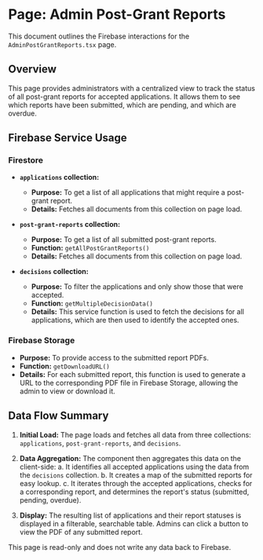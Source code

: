 # Page: Admin Post-Grant Reports

This document outlines the Firebase interactions for the `AdminPostGrantReports.tsx` page.

## Overview

This page provides administrators with a centralized view to track the status of all post-grant reports for accepted applications. It allows them to see which reports have been submitted, which are pending, and which are overdue.

## Firebase Service Usage

### Firestore

-   **`applications` collection:**
    -   **Purpose:** To get a list of all applications that might require a post-grant report.
    -   **Details:** Fetches all documents from this collection on page load.

-   **`post-grant-reports` collection:**
    -   **Purpose:** To get a list of all submitted post-grant reports.
    -   **Function:** `getAllPostGrantReports()`
    -   **Details:** Fetches all documents from this collection on page load.

-   **`decisions` collection:**
    -   **Purpose:** To filter the applications and only show those that were accepted.
    -   **Function:** `getMultipleDecisionData()`
    -   **Details:** This service function is used to fetch the decisions for all applications, which are then used to identify the accepted ones.

### Firebase Storage

-   **Purpose:** To provide access to the submitted report PDFs.
-   **Function:** `getDownloadURL()`
-   **Details:** For each submitted report, this function is used to generate a URL to the corresponding PDF file in Firebase Storage, allowing the admin to view or download it.

## Data Flow Summary

1.  **Initial Load:** The page loads and fetches all data from three collections: `applications`, `post-grant-reports`, and `decisions`.

2.  **Data Aggregation:** The component then aggregates this data on the client-side:
    a.  It identifies all accepted applications using the data from the `decisions` collection.
    b.  It creates a map of the submitted reports for easy lookup.
    c.  It iterates through the accepted applications, checks for a corresponding report, and determines the report's status (submitted, pending, overdue).

3.  **Display:** The resulting list of applications and their report statuses is displayed in a filterable, searchable table. Admins can click a button to view the PDF of any submitted report.

This page is read-only and does not write any data back to Firebase.
